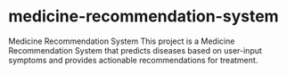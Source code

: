 # medicine-recommendation-system
Medicine Recommendation System This project is a Medicine Recommendation System that predicts diseases based on user-input symptoms and provides actionable recommendations for treatment.  
